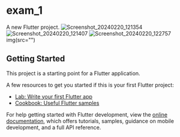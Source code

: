# exam_1

A new Flutter project.
![Screenshot_20240220_121354](https://github.com/Jaydeepsharma93/exam_1/assets/143181361/ff14f24b-b309-4285-96a8-05e143365304)
![Screenshot_20240220_121407](https://github.com/Jaydeepsharma93/exam_1/assets/143181361/bae6d4a8-caf0-4c91-8ab0-d57112b495b5)
![Screenshot_20240220_122757](https://github.com/Jaydeepsharma93/exam_1/assets/143181361/1fadde0c-96ea-43f1-87e2-cac82f135546)
img(src="")



## Getting Started

This project is a starting point for a Flutter application.

A few resources to get you started if this is your first Flutter project:

- [Lab: Write your first Flutter app](https://docs.flutter.dev/get-started/codelab)
- [Cookbook: Useful Flutter samples](https://docs.flutter.dev/cookbook)

For help getting started with Flutter development, view the
[online documentation](https://docs.flutter.dev/), which offers tutorials,
samples, guidance on mobile development, and a full API reference.
